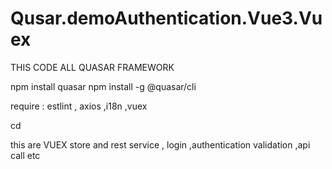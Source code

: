 # Qusar.demoAuthentication.Vue3.Vuex


THIS CODE ALL QUASAR FRAMEWORK

npm install quasar
npm install -g @quasar/cli

require : estlint , axios ,i18n ,vuex

cd <filename>
  
this are VUEX  store and rest service , login ,authentication  validation  ,api call etc 
